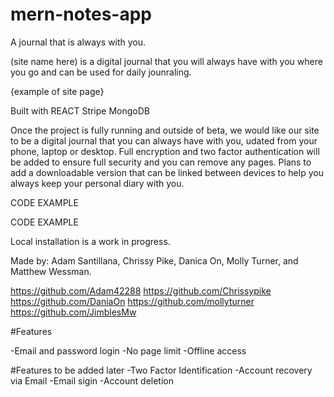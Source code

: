 # mern-notes-app

A journal that is always with you. 

(site name here) is a digital journal that you will always have with you where you go and can be used for daily jounraling. 

{example of site page}

Built with
REACT
Stripe
MongoDB


Once the project is fully running and outside of beta, we would like our site to be a digital journal that you can always have with you, udated from your phone, laptop or desktop. Full encryption and two factor authentication will be added to ensure full security and you can remove any pages. Plans to add a downloadable version that can be linked between devices to help you always keep your personal diary with you.




CODE EXAMPLE


















CODE EXAMPLE




 Local installation is a work in progress.


Made by: Adam Santillana, Chrissy Pike, Danica On, Molly Turner, and Matthew Wessman.

https://github.com/Adam42288
https://github.com/Chrissypike
https://github.com/DaniaOn
https://github.com/mollyturner
https://github.com/JimblesMw


#Features

-Email and password login
-No page limit
-Offline access

#Features to be added later
-Two Factor Identification
-Account recovery via Email
-Email sigin
-Account deletion
